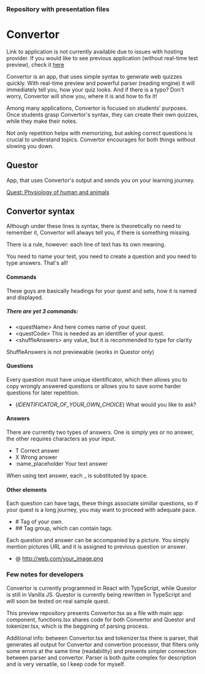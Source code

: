 ### Repository with presentation files

# Convertor
Link to application is not currently available due to issues with hosting provider. If you would like to see previous application (without real-time test preview), check it [here](http://wourly.xf.cz/questor/Convertor/)

Convertor is an app, that uses simple syntax to generate web quizzes quickly. With real-time preview and powerful parser (reading engine) it will immediately tell you, how your quiz looks. And if there is a typo? Don't worry, Convertor will show you, where it is and how to fix it!

Among many applications, Convertor is focused on students' purposes. Once students grasp Convertor's syntax, they can create their own quizzes, while they make their notes.

Not only repetition helps with memorizing, but asking correct questions is crucial to understand topics. Convertor encourages for both things without slowing you down.

## Questor

App, that uses Convertor's output and sends you on your learning journey.

[Quest: Physiology of human and animals](http://wourly.xf.cz/questor/?test=MB150P26B)

## Convertor syntax

Although under these lines is syntax, there is theoretically no need to remember it, Convertor will always tell you, if there is something missing.

There is a rule, however: each line of text has its own meaning.

You need to name your test, you need to create a question and you need to type answers. That's all!

#### Commands

These guys are basically headings for your quest and sets, how it is named and displayed.

##### There are yet 3 commands:

+ \<questName> And here comes name of your quest.
+ \<questCode> This is needed as an identifier of your quest.
+ \<shuffleAnswers> any value, but it is recommended to type <true> for clarity

ShuffleAnswers is not previewable (works in Questor only)

#### Questions

Every question must have unique identificator, which then allows you to copy wrongly answered questions or allows you to save some harder questions for later repetition.

+ (_IDENTIFICATOR_OF_YOUR_OWN_CHOICE_) What would you like to ask?

#### Answers

There are currently two types of answers. One is simply yes or no answer, the other requires characters as your input.

+ T Correct answer
+ X Wrong answer
+ :name_placeholder Your text answer

When using text answer, each _ is substituted by space.

#### Other elements

Each question can have tags, these things associate simillar questions, so if your quest is a long journey, you may want to proceed with adequate pace.

+ \# Tag of your own.
+ \## Tag group, which can contain tags.

Each question and answer can be accompanied by a picture. You simply mention pictures URL and it is assigned to previous question or answer.

+ @ http://web.com/your_image.png

### Few notes for developers

Convertor is currently programmed in React with TypeScript, while Questor is still in Vanilla JS. Questor is currently being rewritten in TypeScript and will soon be tested on real sample quest.

This preview repository presents Convertor.tsx as a file with main app component, functions.tsx shares code for both Convertor and Questor and tokenizer.tsx, which is the beggining of parsing process.

Additional info: between Convertor.tsx and tokenizer.tsx there is parser, that generates all output for Convertor and convertion processor, that filters only some errors at the same time (readability) and presents simpler connection between parser and convertor. Parser is both quite complex for description and is very versatile, so I keep code for myself.
